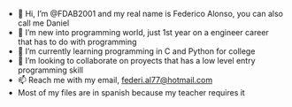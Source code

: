 - 👋 Hi, I’m @FDAB2001 and my real name is Federico Alonso, you can also call me Daniel
- 👀 I’m new into programming world, just 1st year on a engineer career that has to do with programming
- 🌱 I’m currently learning programming in C and Python for college 
- 💞️ I’m looking to collaborate on proyects that has a low level entry programming skill 
- 📫 Reach me with my email, federi.al77@hotmail.com 
- Most of my files are in spanish because my teacher requires it
<!---
FDAB2001/FDAB2001 is a ✨ special ✨ repository because its `README.md` (this file) appears on your GitHub profile.
You can click the Preview link to take a look at your changes.
--->

